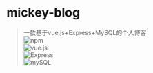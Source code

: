 # mickey-blog
> 一款基于vue.js+Express+MySQL的个人博客   
![npm](https://img.shields.io/badge/npm-v6.2.0-brightgreen.svg)   
![vue.js](https://img.shields.io/badge/vue.js-2.5.2-brightgreen.svg)   
![Express](https://img.shields.io/badge/Express-4.16.0-blue.svg)   
![mySQL](https://img.shields.io/badge/mysql-2.16.0-green.svg)
